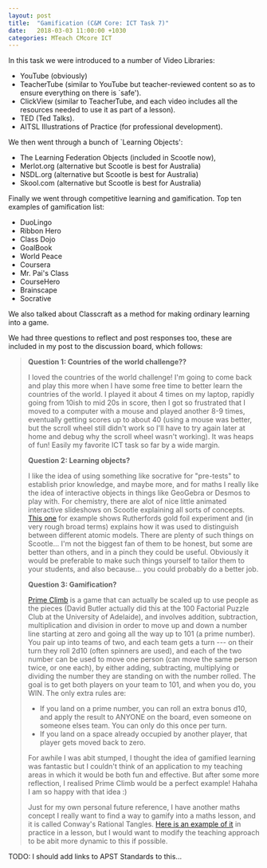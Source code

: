 ```yaml
---
layout: post
title:  "Gamification (C&M Core: ICT Task 7)"
date:   2018-03-03 11:00:00 +1030
categories: MTeach CMcore ICT
---
```


In this task we were introduced to a number of Video Libraries:
- YouTube (obviously)
- TeacherTube (similar to YouTube but teacher-reviewed content so as to ensure everything on there is `safe').
- ClickView (similar to TeacherTube, and each video includes all the resources needed to use it as part of a lesson).
- TED (Ted Talks).
- AITSL Illustrations of Practice (for professional development).

We then went through a bunch of `Learning Objects':
- The Learning Federation Objects (included in Scootle now), 
- Merlot.org (alternative but Scootle is best for Australia)
- NSDL.org (alternative but Scootle is best for Australia)
- Skool.com (alternative but Scootle is best for Australia)

Finally we went through competitive learning and gamification. Top ten examples of gamification list:
- DuoLingo
- Ribbon Hero
- Class Dojo
- GoalBook
- World Peace
- Coursera
- Mr. Pai's Class 
- CourseHero
- Brainscape
- Socrative

We also talked about Classcraft as a method for making ordinary learning into a game. 

We had three questions to reflect and post responses too, these are included in my post to the discussion board, which follows:

<blockquote markdown="1">

**Question 1: Countries of the world challenge??**

I loved the countries of the world challenge! I'm going to come back and play this more when I have some free time to better learn the countries of the world. I played it about 4 times on my laptop, rapidly going from 10ish to mid 20s in score, then I got so frustrated that I moved to a computer with a mouse and played another 8-9 times, eventually getting scores up to about 40 (using a mouse was better, but the scroll wheel still didn't work so I'll have to try again later at home and debug why the scroll wheel wasn't working). It was heaps of fun! Easily my favorite ICT task so far by a wide margin.

**Question 2: Learning objects?**

I like the idea of using something like socrative for "pre-tests" to establish prior knowledge, and maybe more, and for maths I really like the idea of interactive objects in things like GeoGebra or Desmos to play with. For chemistry, there are alot of nice little animated interactive slideshows on Scootle explaining all sorts of concepts. [This one](http://www.scootle.edu.au/ec/viewing/L2562/L2562/index.html#) for example shows Rutherfords gold foil experiment and (in very rough broad terms) explains how it was used to distinguish between different atomic models. There are plenty of such things on Scootle... I'm not the biggest fan of them to be honest, but some are better than others, and in a pinch they could be useful. Obviously it would be preferable to make such things yourself to tailor them to your students, and also because... you could probably do a better job. 

**Question 3: Gamification?**

[Prime Climb](http://primeclimbgame.com/) is a game that can actually be scaled up to use people as the pieces (David Butler actually did this at the 100 Factorial Puzzle Club at the University of Adelaide), and involves addition, subtraction, multiplication and division in order to move up and down a number line starting at zero and going all the way up to 101 (a prime number). You pair up into teams of two, and each team gets a turn --- on their turn they roll 2d10 (often spinners are used), and each of the two number can be used to move one person (can move the same person twice, or one each), by either adding, subtracting, multiplying or dividing the number they are standing on with the number rolled. The goal is to get both players on your team to 101, and when you do, you WIN. The only extra rules are:
- If you land on a prime number, you can roll an extra bonus d10, and apply the result to ANYONE on the board, even someone on someone elses team. You can only do this once per turn. 
- If you land on a space already occupied by another player, that player gets moved back to zero.

For awhile I was abit stumped, I thought the idea of gamified learning was fantastic but I couldn't think of an application to my teaching areas in which it would be both fun and effective. But after some more reflection, I realised Prime Climb would be a perfect example! Hahaha I am so happy with that idea :)

Just for my own personal future reference, I have another maths concept I really want to find a way to gamify into a maths lesson, and it is called Conway's Rational Tangles. [Here is an example of it](https://youtu.be/iE38AXV_dHc) in practice in a lesson, but I would want to modify the teaching approach to be abit more dynamic to this if possible.

</blockquote>

TODO: I should add links to APST Standards to this...

